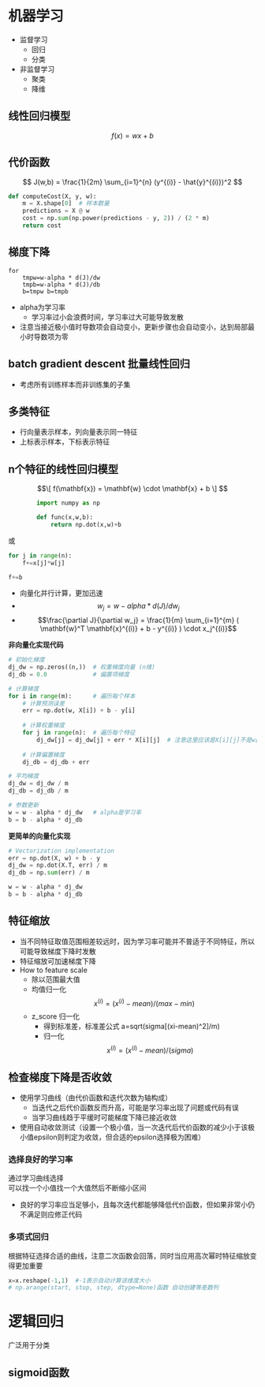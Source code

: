 # 机器学习
- 监督学习
    - 回归
    - 分类
- 非监督学习
    - 聚类
    - 降维
 
## 线性回归模型
$$ f(x)=wx+b $$
## 代价函数  
$$ J(w,b) = \frac{1}{2m} \sum_{i=1}^{n} (y^{(i)} - \hat{y}^{(i)})^2 $$  
```python
def computeCost(X, y, w):
    m = X.shape[0]  # 样本数量
    predictions = X @ w
    cost = np.sum(np.power(predictions - y, 2)) / (2 * m)
    return cost
```
## 梯度下降  
```plaintext
for  
    tmpw=w-alpha * d(J)/dw  
    tmpb=w-alpha * d(J)/db  
    b=tmpw b=tmpb  
```
- alpha为学习率
    - 学习率过小会浪费时间，学习率过大可能导致发散
- 注意当接近极小值时导数项会自动变小，更新步骤也会自动变小，达到局部最小时导数项为零

## batch gradient descent 批量线性回归
- 考虑所有训练样本而非训练集的子集

## 多类特征
- 行向量表示样本，列向量表示同一特征
- 上标表示样本，下标表示特征
## n个特征的线性回归模型
$$\[ f(\mathbf{x}) = \mathbf{w} \cdot \mathbf{x} + b \] $$
```python
        import numpy as np

        def func(x,w,b):
            return np.dot(x,w)+b
```
或
```python
for j in range(n):
    f+=x[j]*w[j]

f+=b
```
- 向量化并行计算，更加迅速
- $$w_j=w-alpha * d(J)/dw_j$$
- $$\frac{\partial J}{\partial w_j} = \frac{1}{m} \sum_{i=1}^{m} ( \mathbf{w}^T \mathbf{x}^{(i)} + b - y^{(i)} ) \cdot x_j^{(i)}$$

**非向量化实现代码**

```python
# 初始化梯度
dj_dw = np.zeros((n,))  # 权重梯度向量 (n维)
dj_db = 0.0             # 偏置项梯度

# 计算梯度
for i in range(m):      # 遍历每个样本
    # 计算预测误差
    err = np.dot(w, X[i]) + b - y[i]
    
    # 计算权重梯度
    for j in range(n):  # 遍历每个特征
        dj_dw[j] = dj_dw[j] + err * X[i][j]  # 注意这里应该是X[i][j]不是w[j]
    
    # 计算偏置梯度
    dj_db = dj_db + err

# 平均梯度
dj_dw = dj_dw / m
dj_db = dj_db / m

# 参数更新
w = w - alpha * dj_dw   # alpha是学习率
b = b - alpha * dj_db
```

**更简单的向量化实现**
```python
# Vectorization implementation
err = np.dot(X, w) + b - y
dj_dw = np.dot(X.T, err) / m
dj_db = np.sum(err) / m

w = w - alpha * dj_dw
b = b - alpha * dj_db
```


## 特征缩放
- 当不同特征取值范围相差较远时，因为学习率可能并不普适于不同特征，所以可能导致梯度下降时发散
- 特征缩放可加速梯度下降
- How to feature scale
    - 除以范围最大值
    - 均值归一化 $$x^{(i)}=(x^{(i)}-mean)/(max-min)$$
    - z_score 归一化
        - 得到标准差，标准差公式 a=sqrt(sigma[(xi-mean)^2]/m)
        - 归一化 $$x^{(i)}=(x^{(i)}-mean)/(sigma)$$


## 检查梯度下降是否收敛
- 使用学习曲线（由代价函数和迭代次数为轴构成）
    - 当迭代之后代价函数反而升高，可能是学习率出现了问题或代码有误
    - 当学习曲线趋于平缓时可能梯度下降已接近收敛
- 使用自动收敛测试（设置一个极小值，当一次迭代后代价函数的减少小于该极小值epsilon则判定为收敛，但合适的epsilon选择极为困难）

### 选择良好的学习率
通过学习曲线选择  
可以找一个小值找一个大值然后不断缩小区间
- 良好的学习率应当足够小，且每次迭代都能够降低代价函数，但如果非常小仍不满足则应修正代码

### 多项式回归
根据特征选择合适的曲线，注意二次函数会回落，同时当应用高次幂时特征缩放变得更加重要
```python
x=x.reshape(-1,1)  #-1表示自动计算该维度大小
# np.arange(start, stop, step, dtype=None)函数 自动创建等差数列
```

# 逻辑回归
广泛用于分类
## sigmoid函数
